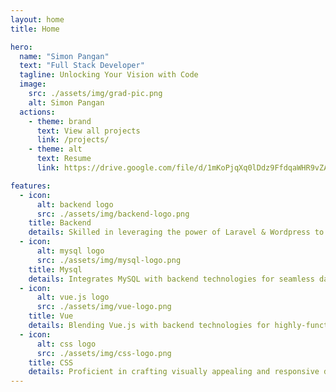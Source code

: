 ```yaml
---
layout: home
title: Home

hero:
  name: "Simon Pangan"
  text: "Full Stack Developer"
  tagline: Unlocking Your Vision with Code
  image:
    src: ./assets/img/grad-pic.png
    alt: Simon Pangan
  actions:
    - theme: brand
      text: View all projects
      link: /projects/
    - theme: alt
      text: Resume
      link: https://drive.google.com/file/d/1mKoPjqXq0lDdz9FfdqaWHR9vZAR7CDzS/view

features:
  - icon: 
      alt: backend logo
      src: ./assets/img/backend-logo.png
    title: Backend
    details: Skilled in leveraging the power of Laravel & Wordpress to develop feature-rich and efficient web applications.    
  - icon:
      alt: mysql logo
      src: ./assets/img/mysql-logo.png
    title: Mysql
    details: Integrates MySQL with backend technologies for seamless data handling and processing.
  - icon:
      alt: vue.js logo
      src: ./assets/img/vue-logo.png
    title: Vue
    details: Blending Vue.js with backend technologies for highly-functional and powerful full-stack solutions.
  - icon:
      alt: css logo
      src: ./assets/img/css-logo.png
    title: CSS
    details: Proficient in crafting visually appealing and responsive designs using CSS frameworks
---
```


